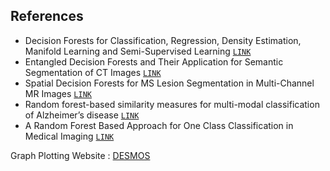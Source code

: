 ## References
* Decision Forests for Classification, Regression, Density Estimation, Manifold Learning and Semi-Supervised Learning [`LINK`](https://www.microsoft.com/en-us/research/publication/decision-forests-for-classification-regression-density-estimation-manifold-learning-and-semi-supervised-learning/?from=http%3A%2F%2Fresearch.microsoft.com%2Fapps%2Fpubs%2Fdefault.aspx%3Fid%3D155552)
* Entangled Decision Forests and Their Application for Semantic Segmentation of CT Images [`LINK`](https://link.springer.com/chapter/10.1007/978-3-642-22092-0_16)
* Spatial Decision Forests for MS Lesion Segmentation in Multi-Channel MR Images [`LINK`](https://link.springer.com/chapter/10.1007/978-3-642-15705-9_14)
* Random forest-based similarity measures for multi-modal classification of Alzheimer’s disease [`LINK`](https://www.sciencedirect.com/science/article/pii/S1053811912009834)
* A Random Forest Based Approach for One Class Classification in Medical Imaging [`LINK`](https://link.springer.com/chapter/10.1007/978-3-642-35428-1_31)

Graph Plotting Website : [DESMOS](www.desmos.com/calculator)

